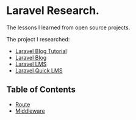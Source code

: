 # Laravel Research.

The lessons I learned from open source projects. 

The project I researched:

* [Laravel Blog Tutorial](https://github.com/jacurtis/laravel-blog-tutorial)
* [Laravel Blog](https://github.com/guillaumebriday/laravel-blog)
* [Laravel LMS](https://github.com/LMS-Laravel/LMS-Laravel)
* [Laravel Quick LMS](https://github.com/LaravelDaily/QuickLMS)

## Table of Contents 

* [Route](docs/route.md)
* [Middleware](docs/middleware.md)